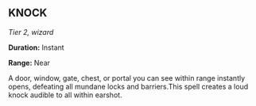## KNOCK

_Tier 2, wizard_

**Duration:** Instant

**Range:** Near

A door, window, gate, chest, or portal you can see within range instantly opens, defeating all mundane locks and barriers.This spell creates a loud knock audible to all within earshot.

